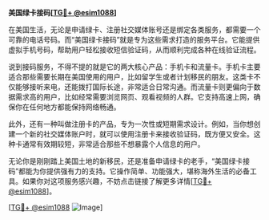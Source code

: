 **美国绿卡接码[[TG💪+ @esim1088](https://t.me/s/esim1088)]**

在美国生活，无论是申请绿卡、注册社交媒体账号还是绑定各类服务，都需要一个可靠的电话号码。而“美国绿卡接码”就是专为这些需求打造的服务平台。它能提供虚拟手机号码，帮助用户轻松接收短信验证码，从而顺利完成各种在线验证流程。

说到接码服务，不得不提的就是它的两大核心产品：手机卡和流量卡。手机卡主要适合那些需要长期在美国使用的用户，比如留学生或者计划移民的朋友。这类卡不仅能够接听来电，还能拨打国际长途，非常适合日常沟通。而流量卡则更偏向于数据需求高的用户，比如经常需要浏览网页、观看视频的人群。它支持高速上网，确保你在任何地方都能保持网络畅通。

此外，还有一种叫做注册卡的产品，专为一次性或短期需求设计。例如，当你想创建一个新的社交媒体账户时，就可以使用注册卡来接收验证码，既方便又安全。这种卡通常有效期较短，非常适合那些不想暴露个人信息的用户。

无论你是刚刚踏上美国土地的新移民，还是准备申请绿卡的老手，“美国绿卡接码”都能为你提供强有力的支持。它操作简单、功能强大，堪称海外生活的必备工具。如果你对这项服务感兴趣，不妨点击链接了解更多详情[[TG💪+ @esim1088](https://t.me/s/esim1088)]。

[[TG💪+ @esim1088](https://t.me/s/esim1088) ![Image](https://i.postimg.cc/4NQfJmqS/Snipaste-2025-05-13-00-14-12.png)]